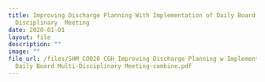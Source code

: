 ```yaml
---
title: Improving Discharge Planning With Implementation of Daily Board Multi
  Disciplinary  Meeting
date: 2020-01-01
layout: file
description: ""
image: ""
file_url: /files/SHM_CO020_CGH_Improving Discharge Planning w Implementation of
  Daily Board Multi-Disciplinary Meeting-combine.pdf
---
```

